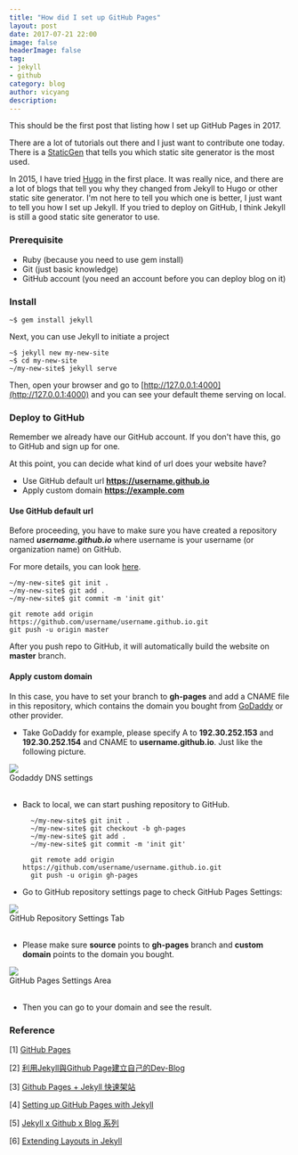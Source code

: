 ```yaml
---
title: "How did I set up GitHub Pages"
layout: post
date: 2017-07-21 22:00
image: false
headerImage: false
tag:
- jekyll
- github
category: blog
author: vicyang
description: 
---
```



This should be the first post that listing how I set up GitHub Pages in 2017.

There are a lot of tutorials out there and I just want to contribute one today. There is a [StaticGen](https://www.staticgen.com) that tells you which static site generator is the most used. 

In 2015, I have tried [Hugo](http://gohugo.io/) in the first place. It was really nice, and there are a lot of blogs that tell you why they changed from Jekyll to Hugo or other static site generator. I'm not here to tell you which one is better, I just want to tell you how I set up Jekyll. If you tried to deploy on GitHub, I think Jekyll is still a good static site generator to use.

### Prerequisite

- Ruby (because you need to use gem install)
- Git (just basic knowledge)
- GitHub account (you need an account before you can deploy blog on it)

### Install

	~$ gem install jekyll
	
Next, you can use Jekyll to initiate a project
	
	~$ jekyll new my-new-site
	~$ cd my-new-site
	~/my-new-site$ jekyll serve

Then, open your browser and go to [http://127.0.0.1:4000](http://127.0.0.1:4000) and you can see your default theme serving on local.

### Deploy to GitHub

Remember we already have our GitHub account. If you don't have this, go to GitHub and sign up for one.

At this point, you can decide what kind of url does your website have?

- Use GitHub default url **https://username.github.io**
- Apply custom domain **https://example.com**

#### Use GitHub default url

Before proceeding, you have to make sure you have created a repository named **<i>username.github.io</i>** where username is your username (or organization name) on GitHub.

For more details, you can look [here](https://pages.github.com).

	~/my-new-site$ git init .
	~/my-new-site$ git add .
	~/my-new-site$ git commit -m 'init git'
	
	git remote add origin https://github.com/username/username.github.io.git
	git push -u origin master

After you push repo to GitHub, it will automatically build the website on **master** branch.

#### Apply custom domain

In this case, you have to set your branch to **gh-pages** and add a CNAME file in this repository, which contains the domain you bought from [GoDaddy](https://godaddy.com) or other provider.

* Take GoDaddy for example, please specify A to **192.30.252.153** and **192.30.252.154** and CNAME to **username.github.io**. 
Just like the following picture.
<img src="{{site.url}}/assets/images/2017-07-21-how-did-i-set-up-github-pages-in-2017/1.png">
<figcaption class="caption">Godaddy DNS settings</figcaption>
<br/>

* Back to local, we can start pushing repository to GitHub.
	
		~/my-new-site$ git init .
		~/my-new-site$ git checkout -b gh-pages
		~/my-new-site$ git add .
		~/my-new-site$ git commit -m 'init git'
	
		git remote add origin https://github.com/username/username.github.io.git
		git push -u origin gh-pages


* Go to GitHub repository settings page to check GitHub Pages Settings:
<img  src="{{site.url}}/assets/images/2017-07-21-how-did-i-set-up-github-pages-in-2017/2.png">
<figcaption class="caption">GitHub Repository Settings Tab</figcaption>
<br/>

* Please make sure **source** points to **gh-pages** branch and **custom domain** points to the domain you bought.
<img src="{{site.url}}/assets/images/2017-07-21-how-did-i-set-up-github-pages-in-2017/3.png">
<figcaption class="caption">GitHub Pages Settings Area</figcaption>
<br/>

* Then you can go to your domain and see the result.

### Reference

[1] [GitHub Pages](https://pages.github.com)

[2] [利用Jekyll與Github Page建立自己的Dev-Blog](http://seans.tw/2016/make-own-blog-with-jekyll-and-github-page/)

[3] [Github Pages + Jekyll 快速架站](http://lywdev.space/2016/08/30/create-website-with-github-and-jekyll/)

[4] [Setting up GitHub Pages with Jekyll](http://www.stephaniehicks.com/githubPages_tutorial/pages/githubpages-jekyll.html)

[5] [Jekyll x Github x Blog 系列](https://rhadow.github.io/2015/02/18/Jekyll-x-Github-x-Blog-Part1/)

[6] [Extending Layouts in Jekyll](http://chaosmail.github.io/programming/2014/07/16/extending-layouts-in-jekyll/)